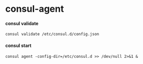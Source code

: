 # consul-agent
#### consul validate
```
consul validate /etc/consul.d/config.json
```
#### consul start
```
consul agent -config-dir=/etc/consul.d >> /dev/null 2>&1 &
```
